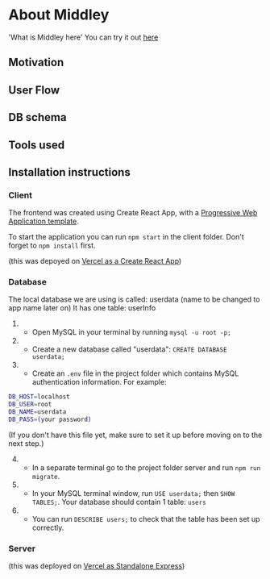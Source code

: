 # About Middley

'What is Middley here' You can try it out [here]()

## Motivation

## User Flow

## DB schema

## Tools used

## Installation instructions

### Client

The frontend was created using Create React App, with a [Progressive Web Application template](https://create-react-app.dev/docs/making-a-progressive-web-app/).

To start the application you can run `npm start` in the client folder. Don't forget to `npm install` first.

(this was depoyed on [Vercel as a Create React App](https://vercel.com/guides/deploying-react-with-vercel))

### Database

The local database we are using is called: userdata (name to be changed to app name later on)
It has one table: userInfo

1. - Open MySQL in your terminal by running `mysql -u root -p;`

2. - Create a new database called "userdata": `CREATE DATABASE userdata;`

3. - Create an `.env` file in the project folder which contains MySQL authentication information. For example:

```bash
DB_HOST=localhost
DB_USER=root
DB_NAME=userdata
DB_PASS=(your password)
```
(If you don't have this file yet, make sure to set it up before moving on to the next step.)

4. - In a separate terminal go to the project folder server and run `npm run migrate`.

5. - In your MySQL terminal window, run `USE userdata;` then `SHOW TABLES;`. Your database should contain 1 table: `users`

6. - You can run `DESCRIBE users;` to check that the table has been set up correctly.

### Server

(this was deployed on [Vercel as Standalone Express](https://vercel.com/guides/using-express-with-vercel))



